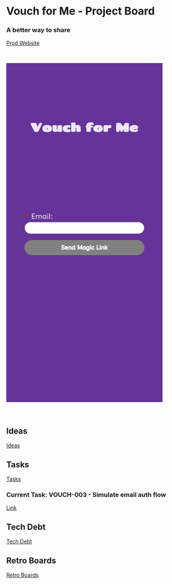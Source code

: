# Vouch for Me - Project Board

### A better way to share

[Prod Website](https://alexwilliams.site/)

<br>

![<PROJECT_NAME> Screenshot](assets/images/project.png)

<br>

## Ideas

[Ideas](./IDEAS.md)

## Tasks

[Tasks](./TASKS.md)

### Current Task: VOUCH-003 - Simulate email auth flow

[Link](./TASKS.md#vouch-003---simulate-email-auth-flow)

## Tech Debt

[Tech Debt](./TECH-DEBT.md)

## Retro Boards

[Retro Boards](./RETROS.md)
